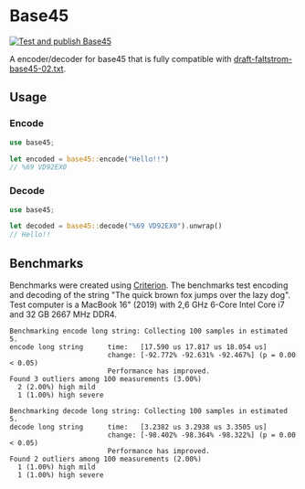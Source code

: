 # Base45

[![Test and publish Base45](https://github.com/opendevtools/base45/workflows/Release/badge.svg?branch=main)](https://github.com/opendevtools/base45/actions?query=workflow%3A%22Release%22)

A encoder/decoder for base45 that is fully compatible with
[draft-faltstrom-base45-02.txt](https://www.ietf.org/id/draft-faltstrom-base45-02.txt).

## Usage

### Encode

```rust
use base45;

let encoded = base45::encode("Hello!!")
// %69 VD92EX0
```

### Decode

```rust
use base45;

let decoded = base45::decode("%69 VD92EX0").unwrap()
// Hello!!
```

## Benchmarks

Benchmarks were created using [Criterion](https://github.com/bheisler/criterion.rs). The benchmarks test encoding and decoding of the string "The quick brown fox jumps over the lazy dog". Test computer is a MacBook 16" (2019) with 2,6 GHz 6-Core Intel Core i7 and 32 GB 2667 MHz DDR4.

```
Benchmarking encode long string: Collecting 100 samples in estimated 5.
encode long string      time:   [17.590 us 17.817 us 18.054 us]
                        change: [-92.772% -92.631% -92.467%] (p = 0.00 < 0.05)
                        Performance has improved.
Found 3 outliers among 100 measurements (3.00%)
  2 (2.00%) high mild
  1 (1.00%) high severe

Benchmarking decode long string: Collecting 100 samples in estimated 5.
decode long string      time:   [3.2382 us 3.2938 us 3.3505 us]
                        change: [-98.402% -98.364% -98.322%] (p = 0.00 < 0.05)
                        Performance has improved.
Found 2 outliers among 100 measurements (2.00%)
  1 (1.00%) high mild
  1 (1.00%) high severe
```
